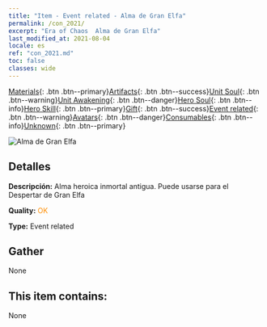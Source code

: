```yaml
---
title: "Item - Event related - Alma de Gran Elfa"
permalink: /con_2021/
excerpt: "Era of Chaos  Alma de Gran Elfa"
last_modified_at: 2021-08-04
locale: es
ref: "con_2021.md"
toc: false
classes: wide
---
```

 [Materials](/ItemsES/){: .btn .btn--primary}[Artifacts](/ItemsES/Artifacts/){: .btn .btn--success}[Unit Soul](/ItemsES/UnitSoul/){: .btn .btn--warning}[Unit Awakening](/ItemsES/UnitAwakening/){: .btn .btn--danger}[Hero Soul](/ItemsES/HeroSoul/){: .btn .btn--info}[Hero Skill](/ItemsES/HeroSkill/){: .btn .btn--primary}[Gift](/ItemsES/Gift/){: .btn .btn--success}[Event related](/ItemsES/Events/){: .btn .btn--warning}[Avatars](/ItemsES/Avatars/){: .btn .btn--danger}[Consumables](/ItemsES/Consumables/){: .btn .btn--info}[Unknown](/ItemsES/Unknown/){: .btn .btn--primary}

 ![Alma de Gran Elfa](/images/t/juexing_203.png)

## Detalles
 **Descripción:** Alma heroica inmortal antigua. Puede usarse para el Despertar de Gran Elfa

 **Quality:** <span style="color: #FF8C00">OK</span>

 **Type:** Event related

## Gather

  None

## This item contains:

  None


